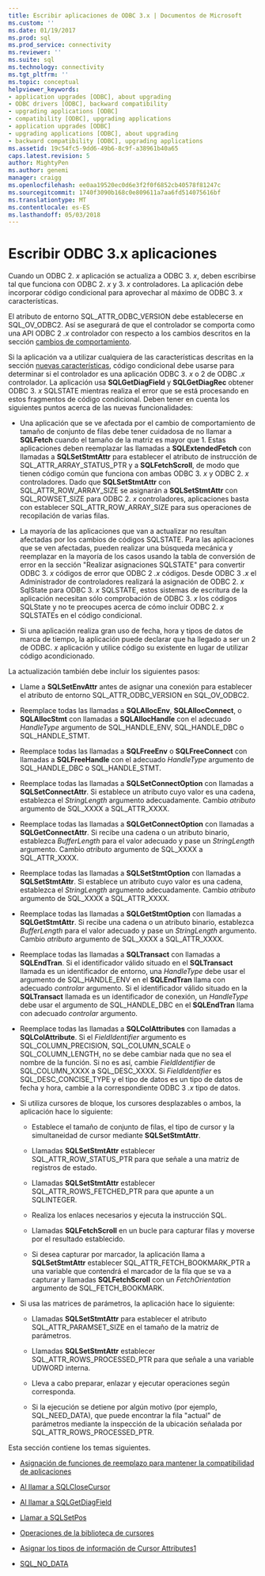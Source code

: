 ```yaml
---
title: Escribir aplicaciones de ODBC 3.x | Documentos de Microsoft
ms.custom: ''
ms.date: 01/19/2017
ms.prod: sql
ms.prod_service: connectivity
ms.reviewer: ''
ms.suite: sql
ms.technology: connectivity
ms.tgt_pltfrm: ''
ms.topic: conceptual
helpviewer_keywords:
- application upgrades [ODBC], about upgrading
- ODBC drivers [ODBC], backward compatibility
- upgrading applications [ODBC]
- compatibility [ODBC], upgrading applications
- application upgrades [ODBC]
- upgrading applications [ODBC], about upgrading
- backward compatibility [ODBC], upgrading applications
ms.assetid: 19c54fc5-9dd6-49b6-8c9f-a38961b40a65
caps.latest.revision: 5
author: MightyPen
ms.author: genemi
manager: craigg
ms.openlocfilehash: ee0aa19520ec0d6e3f2f0f6852cb40578f81247c
ms.sourcegitcommit: 1740f3090b168c0e809611a7aa6fd514075616bf
ms.translationtype: MT
ms.contentlocale: es-ES
ms.lasthandoff: 05/03/2018
---
```

# <a name="writing-odbc-3x-applications"></a>Escribir ODBC 3.x aplicaciones
Cuando un ODBC 2. *x* aplicación se actualiza a ODBC 3. *x*, deben escribirse tal que funciona con ODBC 2. *x* y 3. *x* controladores. La aplicación debe incorporar código condicional para aprovechar al máximo de ODBC 3. *x* características.  
  
 El atributo de entorno SQL_ATTR_ODBC_VERSION debe establecerse en SQL_OV_ODBC2. Así se asegurará de que el controlador se comporta como una API ODBC 2 *.x* controlador con respecto a los cambios descritos en la sección [cambios de comportamiento](../../../odbc/reference/develop-app/behavioral-changes.md).  
  
 Si la aplicación va a utilizar cualquiera de las características descritas en la sección [nuevas características](../../../odbc/reference/develop-app/new-features.md), código condicional debe usarse para determinar si el controlador es una aplicación ODBC 3. *x* o 2 de ODBC *.x* controlador. La aplicación usa **SQLGetDiagField** y **SQLGetDiagRec** obtener ODBC 3. *x* SQLSTATE mientras realiza el error que se está procesando en estos fragmentos de código condicional. Deben tener en cuenta los siguientes puntos acerca de las nuevas funcionalidades:  
  
-   Una aplicación que se ve afectada por el cambio de comportamiento de tamaño de conjunto de filas debe tener cuidadosa de no llamar a **SQLFetch** cuando el tamaño de la matriz es mayor que 1. Estas aplicaciones deben reemplazar las llamadas a **SQLExtendedFetch** con llamadas a **SQLSetStmtAttr** para establecer el atributo de instrucción de SQL_ATTR_ARRAY_STATUS_PTR y a **SQLFetchScroll**, de modo que tienen código común que funciona con ambas ODBC 3. *x* y ODBC 2. *x* controladores. Dado que **SQLSetStmtAttr** con SQL_ATTR_ROW_ARRAY_SIZE se asignarán a **SQLSetStmtAttr** con SQL_ROWSET_SIZE para ODBC 2. *x* controladores, aplicaciones basta con establecer SQL_ATTR_ROW_ARRAY_SIZE para sus operaciones de recopilación de varias filas.  
  
-   La mayoría de las aplicaciones que van a actualizar no resultan afectadas por los cambios de códigos SQLSTATE. Para las aplicaciones que se ven afectadas, pueden realizar una búsqueda mecánica y reemplazar en la mayoría de los casos usando la tabla de conversión de error en la sección "Realizar asignaciones SQLSTATE" para convertir ODBC 3. *x* códigos de error que ODBC 2 *.x* códigos. Desde ODBC 3 *.x* el Administrador de controladores realizará la asignación de ODBC 2. *x* SqlState para ODBC 3. *x* SQLSTATE, estos sistemas de escritura de la aplicación necesitan sólo comprobación de ODBC 3. *x* los códigos SQLState y no te preocupes acerca de cómo incluir ODBC 2. *x* SQLSTATEs en el código condicional.  
  
-   Si una aplicación realiza gran uso de fecha, hora y tipos de datos de marca de tiempo, la aplicación puede declarar que ha llegado a ser un 2 de ODBC. *x* aplicación y utilice código su existente en lugar de utilizar código acondicionado.  
  
 La actualización también debe incluir los siguientes pasos:  
  
-   Llame a **SQLSetEnvAttr** antes de asignar una conexión para establecer el atributo de entorno SQL_ATTR_ODBC_VERSION en SQL_OV_ODBC2.  
  
-   Reemplace todas las llamadas a **SQLAllocEnv**, **SQLAllocConnect**, o **SQLAllocStmt** con llamadas a **SQLAllocHandle** con el adecuado *HandleType* argumento de SQL_HANDLE_ENV, SQL_HANDLE_DBC o SQL_HANDLE_STMT.  
  
-   Reemplace todas las llamadas a **SQLFreeEnv** o **SQLFreeConnect** con llamadas a **SQLFreeHandle** con el adecuado *HandleType* argumento de SQL_HANDLE_DBC o SQL_HANDLE_STMT.  
  
-   Reemplace todas las llamadas a **SQLSetConnectOption** con llamadas a **SQLSetConnectAttr**. Si establece un atributo cuyo valor es una cadena, establezca el *StringLength* argumento adecuadamente. Cambio *atributo* argumento de SQL_XXXX a SQL_ATTR_XXXX.  
  
-   Reemplace todas las llamadas a **SQLGetConnectOption** con llamadas a **SQLGetConnectAttr**. Si recibe una cadena o un atributo binario, establezca *BufferLength* para el valor adecuado y pase un *StringLength* argumento. Cambio *atributo* argumento de SQL_XXXX a SQL_ATTR_XXXX.  
  
-   Reemplace todas las llamadas a **SQLSetStmtOption** con llamadas a **SQLSetStmtAttr**. Si establece un atributo cuyo valor es una cadena, establezca el *StringLength* argumento adecuadamente. Cambio *atributo* argumento de SQL_XXXX a SQL_ATTR_XXXX.  
  
-   Reemplace todas las llamadas a **SQLGetStmtOption** con llamadas a **SQLGetStmtAttr**. Si recibe una cadena o un atributo binario, establezca *BufferLength* para el valor adecuado y pase un *StringLength* argumento. Cambio *atributo* argumento de SQL_XXXX a SQL_ATTR_XXXX.  
  
-   Reemplace todas las llamadas a **SQLTransact** con llamadas a **SQLEndTran**. Si el identificador válido situado en el **SQLTransact** llamada es un identificador de entorno, una *HandleType* debe usar el argumento de SQL_HANDLE_ENV en el **SQLEndTran** llama con adecuado *controlar* argumento. Si el identificador válido situado en la **SQLTransact** llamada es un identificador de conexión, un *HandleType* debe usar el argumento de SQL_HANDLE_DBC en el **SQLEndTran** llama con adecuado *controlar* argumento.  
  
-   Reemplace todas las llamadas a **SQLColAttributes** con llamadas a **SQLColAttribute**. Si el *FieldIdentifier* argumento es SQL_COLUMN_PRECISION, SQL_COLUMN_SCALE o SQL_COLUMN_LENGTH, no se debe cambiar nada que no sea el nombre de la función. Si no es así, cambie *FieldIdentifier* de SQL_COLUMN_XXXX a SQL_DESC_XXXX. Si *FieldIdentifier* es SQL_DESC_CONCISE_TYPE y el tipo de datos es un tipo de datos de fecha y hora, cambie a la correspondiente ODBC 3 *.x* tipo de datos.  
  
-   Si utiliza cursores de bloque, los cursores desplazables o ambos, la aplicación hace lo siguiente:  
  
    -   Establece el tamaño de conjunto de filas, el tipo de cursor y la simultaneidad de cursor mediante **SQLSetStmtAttr**.  
  
    -   Llamadas **SQLSetStmtAttr** establecer SQL_ATTR_ROW_STATUS_PTR para que señale a una matriz de registros de estado.  
  
    -   Llamadas **SQLSetStmtAttr** establecer SQL_ATTR_ROWS_FETCHED_PTR para que apunte a un SQLINTEGER.  
  
    -   Realiza los enlaces necesarios y ejecuta la instrucción SQL.  
  
    -   Llamadas **SQLFetchScroll** en un bucle para capturar filas y moverse por el resultado establecido.  
  
    -   Si desea capturar por marcador, la aplicación llama a **SQLSetStmtAttr** establecer SQL_ATTR_FETCH_BOOKMARK_PTR a una variable que contendrá el marcador de la fila que se va a capturar y llamadas **SQLFetchScroll** con un *FetchOrientation* argumento de SQL_FETCH_BOOKMARK.  
  
-   Si usa las matrices de parámetros, la aplicación hace lo siguiente:  
  
    -   Llamadas **SQLSetStmtAttr** para establecer el atributo SQL_ATTR_PARAMSET_SIZE en el tamaño de la matriz de parámetros.  
  
    -   Llamadas **SQLSetStmtAttr** establecer SQL_ATTR_ROWS_PROCESSED_PTR para que señale a una variable UDWORD interna.  
  
    -   Lleva a cabo preparar, enlazar y ejecutar operaciones según corresponda.  
  
    -   Si la ejecución se detiene por algún motivo (por ejemplo, SQL_NEED_DATA), que puede encontrar la fila "actual" de parámetros mediante la inspección de la ubicación señalada por SQL_ATTR_ROWS_PROCESSED_PTR.  
  
 Esta sección contiene los temas siguientes.  
  
-   [Asignación de funciones de reemplazo para mantener la compatibilidad de aplicaciones](../../../odbc/reference/develop-app/mapping-replacement-functions-for-backward-compatibility-of-applications.md)  
  
-   [Al llamar a SQLCloseCursor](../../../odbc/reference/develop-app/calling-sqlclosecursor.md)  
  
-   [Al llamar a SQLGetDiagField](../../../odbc/reference/develop-app/calling-sqlgetdiagfield.md)  
  
-   [Llamar a SQLSetPos](../../../odbc/reference/develop-app/calling-sqlsetpos.md)  
  
-   [Operaciones de la biblioteca de cursores](../../../odbc/reference/develop-app/cursor-library-operations.md)  
  
-   [Asignar los tipos de información de Cursor Attributes1](../../../odbc/reference/develop-app/mapping-the-cursor-attributes1-information-types.md)  
  
-   [SQL_NO_DATA](../../../odbc/reference/develop-app/sql-no-data.md)
